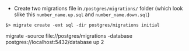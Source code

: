 - Create two migrations file in `/postgres/migrations/` folder (which look slike this `number_name.up.sql` and `number_name.down.sql`)

```
$> migrate create -ext sql -dir postgres/migrations initial
```


migrate -source file://postgres/migrations -database postgres://localhost:5432/database up 2

